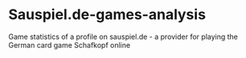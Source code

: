 # Sauspiel.de-games-analysis
Game statistics of a profile on sauspiel.de - a provider for playing the German card game Schafkopf online
